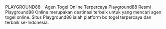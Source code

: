 PLAYGROUND88 - Agen Togel Online Terpercaya Playground88 Resmi
Playground88 Online merupakan destinasi terbaik untuk yang mencari agen togel online. Situs Playground88 ialah platform bo togel terpercaya dan terbaik se-Indonesia.
